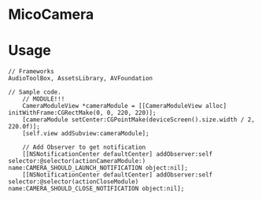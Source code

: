 MicoCamera
======
<a href="https://github.com/YoonLee/MicroScreenCamera/blob/master/Demo.png"></a>

Usage
======
```obj
// Frameworks
AudioToolBox, AssetsLibrary, AVFoundation

// Sample code.
    // MODULE!!!
    CameraModuleView *cameraModule = [[CameraModuleView alloc] initWithFrame:CGRectMake(0, 0, 220, 220)];
    [cameraModule setCenter:CGPointMake(deviceScreen().size.width / 2, 220.0f)];
    [self.view addSubview:cameraModule];
    
    // Add Observer to get notification
    [[NSNotificationCenter defaultCenter] addObserver:self selector:@selector(actionCameraModule:) name:CAMERA_SHOULD_LAUNCH_NOTIFICATION object:nil];
    [[NSNotificationCenter defaultCenter] addObserver:self selector:@selector(actionCloseModule) name:CAMERA_SHOULD_CLOSE_NOTIFICATION object:nil];

```

